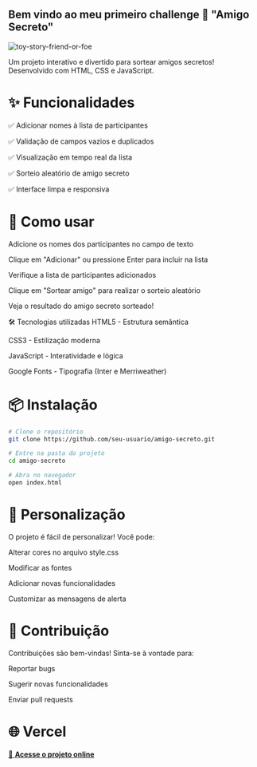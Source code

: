 ## Bem vindo ao meu primeiro challenge 🎁  "Amigo Secreto"  

![toy-story-friend-or-foe](https://github.com/user-attachments/assets/0760e13e-e41a-4bd6-ba26-2a4daaed239e)


Um projeto interativo e divertido para sortear amigos secretos! Desenvolvido com HTML, CSS e JavaScript.

# ✨ Funcionalidades
✅ Adicionar nomes à lista de participantes

✅ Validação de campos vazios e duplicados

✅ Visualização em tempo real da lista

✅ Sorteio aleatório de amigo secreto

✅ Interface limpa e responsiva

# 🚀 Como usar
Adicione os nomes dos participantes no campo de texto

Clique em "Adicionar" ou pressione Enter para incluir na lista

Verifique a lista de participantes adicionados

Clique em "Sortear amigo" para realizar o sorteio aleatório

Veja o resultado do amigo secreto sorteado!

🛠️ Tecnologias utilizadas
HTML5 - Estrutura semântica

CSS3 - Estilização moderna

JavaScript - Interatividade e lógica

Google Fonts - Tipografia (Inter e Merriweather)

# 📦 Instalação

```bash
# Clone o repositório
git clone https://github.com/seu-usuario/amigo-secreto.git

# Entre na pasta do projeto
cd amigo-secreto

# Abra no navegador
open index.html
```


# 🎨 Personalização
O projeto é fácil de personalizar! Você pode:

Alterar cores no arquivo style.css

Modificar as fontes

Adicionar novas funcionalidades

Customizar as mensagens de alerta

# 🤝 Contribuição
Contribuições são bem-vindas! Sinta-se à vontade para:

Reportar bugs

Sugerir novas funcionalidades

Enviar pull requests

# 🌐 Vercel 
[🔗 **Acesse o projeto online**](https://jogo-do-amigo-secreto-orcin.vercel.app/)

